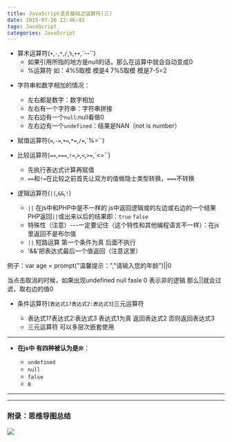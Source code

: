```yaml
---
title: JavaScript语言基础之运算符(三)
date: 2015-07-26 22:46:43
tags: JavaScript
categories: JavaScript
---
```



- 算术运算符(`+`,`-`,`*`,`/`,`%`,`++`,`--``)
    - 如果引用所指的地方是null的话，那么在运算中就会自动变成0
    - %运算符 如：4%5取模 模是4  7%5取模 模是7-5=2
<!--more-->
- 字符串和数字相加的情况：

    + 左右都是数字：数字相加
    + 左右有一个字符串：字符串拼接
    + 左右边有一个`null`:null看做0
    + 左右边有一个`undefined`：结果是NAN（not is number）

- 赋值运算符(`=`,`-=`,`+=`,`*=`,`/=`,`%=``)

- 比较运算符(`==`,`===`,`!=`,`>`,`<`,`>=`,`<=``)
    - 先执行表达式计算再赋值
    - `==`和`!=`在比较之前首先让双方的值做隐士类型转换，`===`不转换

- 逻辑运算符(`||`,`&&`,`!`)

    - `||` 在js中和PHP中是不一样的 js中返回逻辑或的左边或右边的一个结果 PHP返回`||`或出来以后的结果即：`true` `false`
    - 特殊性（注意）---一定要记住（这个特性和其他编程语言不一样）：在js里返回不是布尔值
    - `||` 短路运算 第一个条件为真 后面不执行
    - '&&'把表达式最后一个值返回（注意这里）


例子：var age = prompt("温馨提示：","请输入您的年龄")||0

当点击取消的时候，如果出现undefined null  fasle  0 表示非的逻辑 那么||就会过滤，取右边的值0

- 条件运算符(`表达式1?表达式2:表达式3`)三元运算符

    - 表达式1?表达式2:表达式3  表达式1为真 返回表达式2 否则返回表达式3
    - 三元运算符 可以多层次嵌套使用

---

   - **在js中 有四种被认为是`非`**：

      - `undefined`
      - `null`
      - `false`
      - `0`

---
---

### 附录：思维导图总结

![](http://7xq6al.com1.z0.glb.clouddn.com/Javascript%20%E8%BF%90%E7%AE%97%E7%AC%A6.gif)
